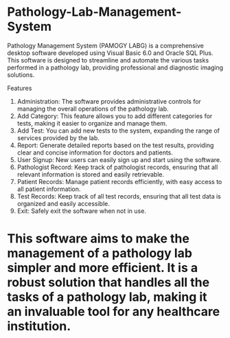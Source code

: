 # Pathology-Lab-Management-System
Pathology Management System (PAMOGY LABG) is a comprehensive desktop software developed using Visual Basic 6.0 and Oracle SQL Plus. This software is designed to streamline and automate the various tasks performed in a pathology lab, providing professional and diagnostic imaging solutions.

Features
1. Administration: The software provides administrative controls for managing the overall operations of the pathology lab.
2. Add Category: This feature allows you to add different categories for tests, making it easier to organize and manage them.
3. Add Test: You can add new tests to the system, expanding the range of services provided by the lab.
4. Report: Generate detailed reports based on the test results, providing clear and concise information for doctors and patients.
5. User Signup: New users can easily sign up and start using the software.
6. Pathologist Record: Keep track of pathologist records, ensuring that all relevant information is stored and easily retrievable.
7. Patient Records: Manage patient records efficiently, with easy access to all patient information.
8. Test Records: Keep track of all test records, ensuring that all test data is organized and easily accessible.
9. Exit: Safely exit the software when not in use.
# This software aims to make the management of a pathology lab simpler and more efficient. It is a robust solution that handles all the tasks of a pathology lab, making it an invaluable tool for any healthcare institution.
